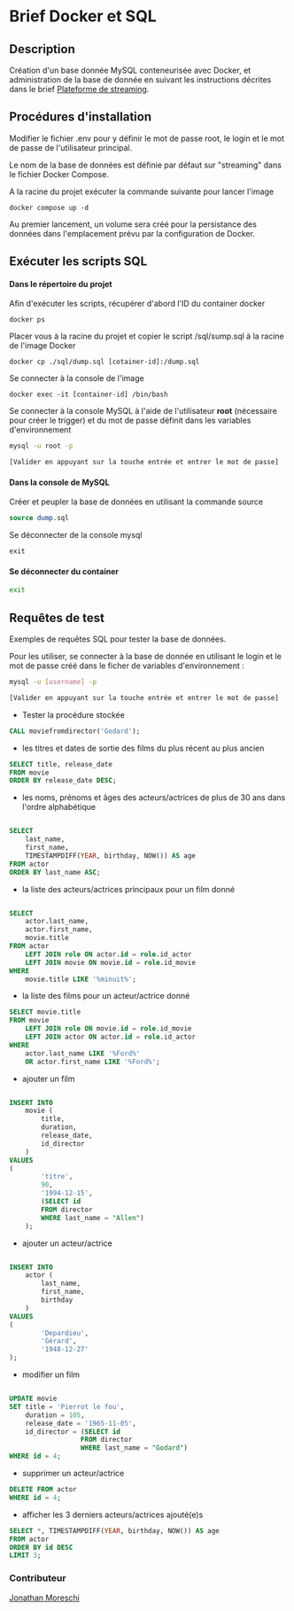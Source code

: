 # Brief Docker et SQL

## Description
Création d'un base donnée MySQL conteneurisée avec Docker, et administration de la base de donnée en suivant les instructions décrites dans le brief [Plateforme de streaming](https://github.com/2023-cda-alt-devops-p4/streaming).
## Procédures d'installation
Modifier le fichier .env pour y définir le mot de passe root, le login et le mot de passe de l'utilisateur principal.

Le nom de la base de données est définie par défaut sur "streaming" dans le fichier Docker Compose.

A la racine du projet exécuter la commande suivante pour lancer l'image

```
docker compose up -d
```
Au premier lancement, un volume sera créé pour la persistance des données dans l'emplacement prévu par la configuration de Docker.

## Exécuter les scripts SQL

#### Dans le répertoire du projet
Afin d'exécuter les scripts, récupérer d'abord l'ID du container docker
```
docker ps
```
Placer vous à la racine du projet et copier le script /sql/sump.sql à la racine de l'image Docker
```
docker cp ./sql/dump.sql [cotainer-id]:/dump.sql
```

Se connecter à la console de l'image
```
docker exec -it [container-id] /bin/bash
```

Se connecter à la console MySQL à l'aide de l'utilisateur **root** (nécessaire pour créer le trigger) et du mot de passe définit dans les variables d'environnement

```bash
mysql -u root -p

[Valider en appuyant sur la touche entrée et entrer le mot de passe]
```

#### Dans la console de MySQL

Créer et peupler la base de données en utilisant la commande source
```sql
source dump.sql
```

Se déconnecter de la console mysql
```sql
exit
```

#### Se déconnecter du container
```bash
exit
```

## Requêtes de test

Exemples de requêtes SQL pour tester la base de données.

Pour les utiliser, se connecter à la base de donnée en utilisant le login et le mot de passe créé dans le ficher de variables d'environnement :

```bash
mysql -u [username] -p

[Valider en appuyant sur la touche entrée et entrer le mot de passe]
```
- Tester la procédure stockée
```sql
CALL moviefromdirector('Godard');
```
- les titres et dates de sortie des films du plus récent au plus ancien
```sql
SELECT title, release_date 
FROM movie 
ORDER BY release_date DESC;
```

- les noms, prénoms et âges des acteurs/actrices de plus de 30 ans dans l'ordre alphabétique
```sql

SELECT
    last_name,
    first_name,
    TIMESTAMPDIFF(YEAR, birthday, NOW()) AS age
FROM actor
ORDER BY last_name ASC;
```

- la liste des acteurs/actrices principaux pour un film donné
```sql

SELECT
    actor.last_name,
    actor.first_name,
    movie.title
FROM actor
    LEFT JOIN role ON actor.id = role.id_actor
    LEFT JOIN movie ON movie.id = role.id_movie
WHERE
    movie.title LIKE '%minuit%';
```
- la liste des films pour un acteur/actrice donné
```sql
SELECT movie.title
FROM movie
    LEFT JOIN role ON movie.id = role.id_movie
    LEFT JOIN actor ON actor.id = role.id_actor
WHERE
    actor.last_name LIKE '%Ford%'
    OR actor.first_name LIKE '%Ford%';
```

- ajouter un film
```sql

INSERT INTO
    movie (
        title,
        duration,
        release_date,
        id_director
    )
VALUES
(
        'titre',
        90,
        '1994-12-15',
        (SELECT id
        FROM director
        WHERE last_name = "Allen")
    );
```

- ajouter un acteur/actrice
```sql

INSERT INTO 
    actor (
        last_name,
        first_name,
        birthday
    )
VALUES
(
        'Depardieu',
        'Gérard',
        '1948-12-27'
);
```

- modifier un film
```sql

UPDATE movie
SET title = 'Pierrot le fou',
    duration = 105,
    release_date = '1965-11-05',
    id_director = (SELECT id
                  FROM director
                  WHERE last_name = "Godard")
WHERE id = 4;
```

- supprimer un acteur/actrice
```sql
DELETE FROM actor
WHERE id = 4;
```

- afficher les 3 derniers acteurs/actrices ajouté(e)s
```sql
SELECT *, TIMESTAMPDIFF(YEAR, birthday, NOW()) AS age 
FROM actor 
ORDER BY id DESC 
LIMIT 3;
```

### Contributeur
[Jonathan Moreschi](https://github.com/Eromnoj)